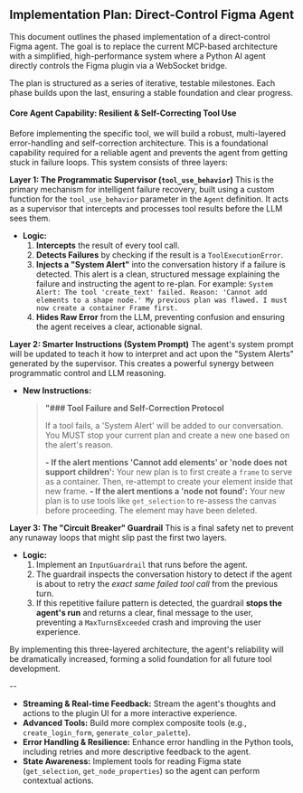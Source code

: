 

## **Implementation Plan: Direct-Control Figma Agent**

This document outlines the phased implementation of a direct-control Figma agent. The goal is to replace the current MCP-based architecture with a simplified, high-performance system where a Python AI agent directly controls the Figma plugin via a WebSocket bridge.

The plan is structured as a series of iterative, testable milestones. Each phase builds upon the last, ensuring a stable foundation and clear progress.



#### **Core Agent Capability: Resilient & Self-Correcting Tool Use**

Before implementing the specific tool, we will build a robust, multi-layered error-handling and self-correction architecture. This is a foundational capability required for a reliable agent and prevents the agent from getting stuck in failure loops. This system consists of three layers:

**Layer 1: The Programmatic Supervisor (`tool_use_behavior`)**
This is the primary mechanism for intelligent failure recovery, built using a custom function for the `tool_use_behavior` parameter in the `Agent` definition. It acts as a supervisor that intercepts and processes tool results before the LLM sees them.

*   **Logic:**
    1.  **Intercepts** the result of every tool call.
    2.  **Detects Failures** by checking if the result is a `ToolExecutionError`.
    3.  **Injects a "System Alert"** into the conversation history if a failure is detected. This alert is a clean, structured message explaining the failure and instructing the agent to re-plan. For example: `System Alert: The tool 'create_text' failed. Reason: 'Cannot add elements to a shape node.' My previous plan was flawed. I must now create a container Frame first.`
    4.  **Hides Raw Error** from the LLM, preventing confusion and ensuring the agent receives a clear, actionable signal.

**Layer 2: Smarter Instructions (System Prompt)**
The agent's system prompt will be updated to teach it how to interpret and act upon the "System Alerts" generated by the supervisor. This creates a powerful synergy between programmatic control and LLM reasoning.

*   **New Instructions:**
    > **"### Tool Failure and Self-Correction Protocol**
    >
    > If a tool fails, a 'System Alert' will be added to our conversation. You MUST stop your current plan and create a new one based on the alert's reason.
    >
    > **- If the alert mentions 'Cannot add elements' or 'node does not support children':** Your new plan is to first create a `frame` to serve as a container. Then, re-attempt to create your element inside that new frame.
    > **- If the alert mentions a 'node not found':** Your new plan is to use tools like `get_selection` to re-assess the canvas before proceeding. The element may have been deleted.

**Layer 3: The "Circuit Breaker" Guardrail**
This is a final safety net to prevent any runaway loops that might slip past the first two layers.

*   **Logic:**
    1.  Implement an `InputGuardrail` that runs before the agent.
    2.  The guardrail inspects the conversation history to detect if the agent is about to retry the *exact same failed tool call* from the previous turn.
    3.  If this repetitive failure pattern is detected, the guardrail **stops the agent's run** and returns a clear, final message to the user, preventing a `MaxTurnsExceeded` crash and improving the user experience.

By implementing this three-layered architecture, the agent's reliability will be dramatically increased, forming a solid foundation for all future tool development.

--

*   **Streaming & Real-time Feedback:** Stream the agent's thoughts and actions to the plugin UI for a more interactive experience.
*   **Advanced Tools:** Build more complex composite tools (e.g., `create_login_form`, `generate_color_palette`).
*   **Error Handling & Resilience:** Enhance error handling in the Python tools, including retries and more descriptive feedback to the agent.
*   **State Awareness:** Implement tools for reading Figma state (`get_selection`, `get_node_properties`) so the agent can perform contextual actions.